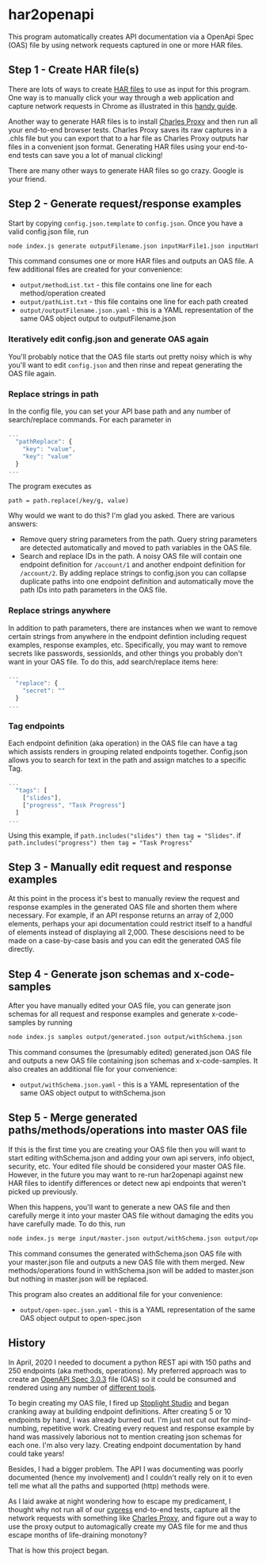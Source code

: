 # har2openapi

This program automatically creates API documentation via a OpenApi Spec (OAS) file by using network requests captured in 
one or more HAR files.

## Step 1 - Create HAR file(s)
There are lots of ways to create [HAR files](https://en.wikipedia.org/wiki/HAR_(file_format)) to use as input for this program. One way is to manually click your way
through a web application and capture network requests in Chrome as illustrated in this [handy guide](https://help.o2.verizonmedia.com/hc/en-us/articles/360000074523-How-to-Save-a-HAR-File-Log-in-Google-Chrome).

Another way to generate HAR files is to install [Charles Proxy](https://www.charlesproxy.com/) and then run all your
end-to-end browser tests. Charles Proxy saves its raw captures in a .chls file but you can export that to a har file as Charles Proxy 
outputs har files in a convenient json format. Generating HAR files using your end-to-end tests can save you a lot of
manual clicking!

There are many other ways to generate HAR files so go crazy. Google is your friend.

## Step 2 - Generate request/response examples
Start by copying `config.json.template` to `config.json`. Once you have a valid config.json file, run
``` bash
node index.js generate outputFilename.json inputHarFile1.json inputHarFile2.json inputHarFile3.json...
```

This command consumes one or more HAR files and outputs an OAS file. A few additional files are created for your convenience:
* `output/methodList.txt` - this file contains one line for each method/operation created
* `output/pathList.txt` - this file contains one line for each path created
* `output/outputFilename.json.yaml` - this is a YAML representation of the same OAS object output to outputFilename.json

### Iteratively edit config.json and generate OAS again

You'll probably notice that the OAS file starts out pretty noisy which is why you'll want to edit `config.json` and then rinse 
and repeat generating the OAS file again.

### Replace strings in path
In the config file, you can set your API base path and any number of search/replace commands. For each parameter in
```javascript
...
  "pathReplace": {
    "key": "value",
    "key": "value"
  }
...
```
The program executes as
```
path = path.replace(/key/g, value)
```
Why would we want to do this? I'm glad you asked. There are various answers:

* Remove query string parameters from the path. Query string parameters are detected automatically and moved to path variables in the OAS file.
* Search and replace IDs in the path. A noisy OAS file will contain one endpoint definition for `/account/1` and another endpoint definition
for `/account/2`. By adding replace strings to config.json you can collapse duplicate paths into one endpoint definition
and automatically move the path IDs into path parameters in the OAS file.

### Replace strings anywhere
In addition to path parameters, there are instances when we want to remove certain strings from anywhere in the endpoint defintion
including request examples, response examples, etc. Specifically, you may want to remove secrets like passwords, sessionIds, and other things 
you probably don't want in your OAS file. To do this, add search/replace items here:
```javascript
...
  "replace": {
    "secret": ""
  }
...
```
### Tag endpoints
Each endpoint definition (aka operation) in the OAS file can have a tag which assists renders in grouping related endpoints
together. Config.json allows you to search for text in the path and assign matches to a specific Tag.

```javascript
...
  "tags": [
    ["slides"],
    ["progress", "Task Progress"]
  ]
...
```

Using this example, if `path.includes("slides") then tag = "Slides"`. if `path.includes("progress") then tag = "Task Progress"`  

## Step 3 - Manually edit request and response examples
At this point in the process it's best to manually review the request and response examples in the generated OAS file and shorten them where necessary. For
example, if an API response returns an array of 2,000 elements, perhaps your api documentation could restrict itself to a handful of
elements instead of displaying all 2,000. These descisions need to be made on a case-by-case basis and you can 
edit the generated OAS file directly.

## Step 4 - Generate json schemas and x-code-samples
After you have manually edited your OAS file, you can generate json schemas for all request and response examples and generate 
x-code-samples by running
```bash
node index.js samples output/generated.json output/withSchema.json
```
This command consumes the (presumably edited) generated.json OAS file and outputs a new OAS file containing json schemas and x-code-samples. 
It also creates an additional file for your convenience:
* `output/withSchema.json.yaml` - this is a YAML representation of the same OAS object output to withSchema.json

## Step 5 - Merge generated paths/methods/operations into master OAS file
If this is the first time you are creating your OAS file then you will want to start editing withSchema.json and adding your own
api servers, info object, security, etc. Your edited file should be considered your master OAS file. However, in the future
you may want to re-run har2openapi against new HAR files to identify differences or detect new api endpoints that
weren't picked up previously.

When this happens, you'll want to generate a new OAS file and then carefully merge it into your master OAS file without
damaging the edits you have carefully made. To do this, run

```bash
node index.js merge input/master.json output/withSchema.json output/openapi-spec.json
```
This command consumes the generated withSchema.json OAS file with your master.json file and outputs a new OAS file with them merged. New methods/operations found
in withSchema.json will be added to master.json but nothing in master.json will be replaced. 

This program also creates an additional file for your convenience:
* `output/open-spec.json.yaml` - this is a YAML representation of the same OAS object output to open-spec.json

## History

In April, 2020 I needed to document a python REST api with 150 paths and 250 endpoints (aka methods, operations). My 
preferred approach was to create an [OpenAPI Spec 3.0.3](https://github.com/OAI/OpenAPI-Specification/blob/master/versions/3.0.3.md) 
file (OAS) so it could be consumed and rendered using any number of [different tools](https://openapi.tools/).

To begin creating my OAS file, I fired up [Stoplight Studio](https://stoplight.io/studio/) and began cranking
away at building endpoint definitions. After creating 5 or 10 endpoints by hand, I was already burned out. I'm just
not cut out for mind-numbing, repetitive work. Creating every request and response example by hand was massively laborious
not to mention creating json schemas for each one. I'm also very lazy. Creating endpoint documentation by hand could take years!

Besides, I had a bigger problem. The API I was documenting was poorly documented (hence my involvement) and I couldn't really rely on
it to even tell me what all the paths and supported (http) methods were. 

As I laid awake at night wondering how to escape my predicament, I thought why not run all of our [cypress](https://cypress.io) end-to-end tests, capture all the network requests with something like 
[Charles Proxy](https://www.charlesproxy.com/), and figure out a way to use the proxy output to automagically create
my OAS file for me and thus escape months of life-draining monotony?

That is how this project began.
